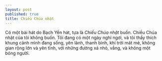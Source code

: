 ```yaml
---
layout: post
published: true
title: Chiều Chúa nhật
---
```


Có một bài hát do Bạch Yến hát, tựa là *Chiều Chúa nhật* buồn. Chiều Chúa nhật
của tôi không buồn. Tôi đang có một ngày nghỉ ngơi, và tôi thấy thích khung cảnh
mình đang sống, yên lành, thanh bình, khí trời mát mẻ, không gian rộng lớn và
yên tĩnh, với những đường xá nhỏ, vắng, và không một bóng người.

